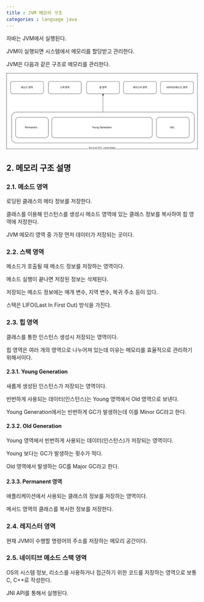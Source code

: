 ```yaml
---
title : JVM 메모리 구조
categories : language java
---
```


자바는 JVM에서 실행된다. 

JVM이 실행되면 시스템에서 메모리를 할당받고 관리한다. 

JVM은 다음과 같은 구조로 메모리를 관리한다.

![jvm 메모리 구조](/assets/svg/jvm-memory.drawio.svg)


## 2. 메모리 구조 설명

### 2.1. 메소드 영역

로딩된 클래스의 메타 정보를 저장한다.

클래스를 이용해 인스턴스를 생성시 메소드 영역에 있는 클래스 정보를 복사하여 힙 영역에 저장한다.

JVM 메모리 영역 중 가장 먼저 데이터가 저장되는 곳이다.

### 2.2. 스택 영역

메소드가 호출될 때 메소드 정보를 저장하는 영역이다. 

메소드 실행이 끝나면 저장된 정보는 삭제된다. 

저장되는 메소드 정보에는 매개 변수, 지역 변수,  복귀 주소 등이 있다. 

스택은 LIFO(Last In First Out) 방식을 가진다.

### 2.3. 힙 영역

클래스를 통한 인스턴스 생성시 저장되는 영역이다.

힙 영역은 여러 개의 영역으로 나누어져 있는데 이유는 메모리를 효율적으로 관리하기 위해서이다. 

#### 2.3.1. Young Generation

새롭게 생성된 인스턴스가 저장되는 영역이다.

빈번하게 사용되는 데이터(인스턴스)는 Young 영역에서 Old 영역으로 보낸다.

Young Generation에서는 빈번하게 GC가 발생하는데 이를 Minor GC라고 한다.

#### 2.3.2. Old Generation

Young 영역에서 빈번하게 사용되는 데이터(인스턴스)가 저장되는 영역이다.

Young 보다는 GC가 발생하는 횟수가 적다. 

Old 영역에서 발생하는 GC를 Major GC라고 한다.

#### 2.3.3. Permanent 영역

애플리케이션에서 사용되는 클래스의 정보를 저장하는 영역이다. 

메서드 영역의 클래스를 복사한 정보를 저장한다.

### 2.4. 레지스터 영역

현재 JVM이 수행할 명령어의 주소를 저장하는 메모리 공간이다.

### 2.5. 네이티브 메소드 스택 영역

OS의 시스템 정보, 리소스를 사용하거나 접근하기 위한 코드를 저장하는 영역으로 보통 C, C++로 작성한다.

JNI API를 통해서 실행된다.



